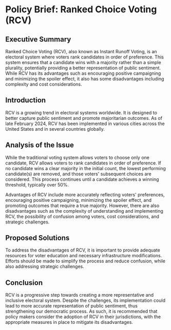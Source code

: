 # Policy Brief: Ranked Choice Voting (RCV)

## Executive Summary

Ranked Choice Voting (RCV), also known as Instant Runoff Voting, is an electoral system where voters rank candidates in order of preference. This system ensures that a candidate wins with a majority rather than a simple plurality, potentially providing a better representation of public sentiment. While RCV has its advantages such as encouraging positive campaigning and minimizing the spoiler effect, it also has some disadvantages including complexity and cost considerations.

## Introduction

RCV is a growing trend in electoral systems worldwide. It is designed to better capture public sentiment and promote majoritarian outcomes. As of late February 2024, RCV has been implemented in various cities across the United States and in several countries globally.

## Analysis of the Issue

While the traditional voting system allows voters to choose only one candidate, RCV allows voters to rank candidates in order of preference. If no candidate wins a clear majority in the initial count, the lowest performing candidate(s) are removed, and those voters' subsequent choices are considered. This process continues until a candidate achieves a winning threshold, typically over 50%.

Advantages of RCV include more accurately reflecting voters' preferences, encouraging positive campaigning, minimizing the spoiler effect, and promoting outcomes that require a true majority. However, there are also disadvantages such as the complexity of understanding and implementing RCV, the possibility of confusion among voters, cost considerations, and strategic challenges.

## Proposed Solutions

To address the disadvantages of RCV, it is important to provide adequate resources for voter education and necessary infrastructure modifications. Efforts should be made to simplify the process and reduce confusion, while also addressing strategic challenges.

## Conclusion

RCV is a progressive step towards creating a more representative and inclusive electoral system. Despite the challenges, its implementation could lead to more accurate representation of public sentiment, thus strengthening our democratic process. As such, it is recommended that policy makers consider the adoption of RCV in their jurisdictions, with the appropriate measures in place to mitigate its disadvantages.